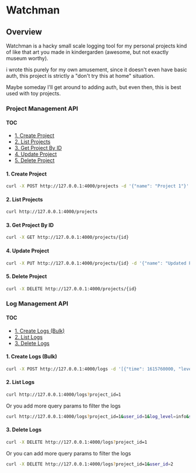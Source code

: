 # Watchman

## Overview

Watchman is a hacky small scale logging tool for my personal projects kind of like that art you made in kindergarden (awesome, but not exactly museum worthy).

i wrote this purely for my own amusement, since it doesn't even have basic auth, this project is strictly a "don't try this at home" situation.

Maybe someday I'll get around to adding auth, but even then, this is best used with toy projects.

### Project Management API

#### TOC

- [1. Create Project](#1-create-project)
- [2. List Projects](#2-list-projects)
- [3. Get Project By ID](#3-get-project-by-id)
- [4. Update Project](#4-update-project)
- [5. Delete Project](#5-delete-project)

#### 1. Create Project

```sh
curl -X POST http://127.0.0.1:4000/projects -d '{"name": "Project 1"}'
```

#### 2. List Projects

```sh
curl http://127.0.0.1:4000/projects
```

#### 3. Get Project By ID

```sh
curl -X GET http://127.0.0.1:4000/projects/{id}
```

#### 4. Update Project

```sh
curl -X PUT http://127.0.0.1:4000/projects/{id} -d '{"name": "Updated Project Name"}'
```

#### 5. Delete Project

```sh
curl -X DELETE http://127.0.0.1:4000/projects/{id}
```

### Log Management API

#### TOC

- [1. Create Logs (Bulk)](#1-create-logs-bulk)
- [2. List Logs](#2-list-logs)
- [3. Delete Logs](#3-delete-logs)

#### 1. Create Logs (Bulk)

```sh
curl -X POST http://127.0.0.1:4000/logs -d '[{"time": 1615760000, "level": "info", "message": "this is a test log", "subject": "test", "user_id": "1", "project_id": "1"}]'
```

#### 2. List Logs

```sh
curl http://127.0.0.1:4000/logs?project_id=1
```

Or you add more query params to filter the logs

```sh
curl http://127.0.0.1:4000/logs?project_id=1&user_id=1&log_level=info&start_time=1615760000&end_time=1615760000
```

#### 3. Delete Logs

```sh
curl -X DELETE http://127.0.0.1:4000/logs?project_id=1
```

Or you can add more query params to filter the logs

```sh
curl -X DELETE http://127.0.0.1:4000/logs?project_id=1&user_id=2
```
